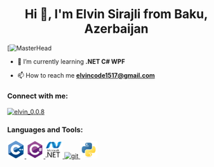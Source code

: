 
<h1 align="center">Hi 👋, I'm Elvin Sirajli from Baku, Azerbaijan</h1>

[![MasterHead](https://media.istockphoto.com/id/494343308/photo/c-background.jpg?s=2048x2048&w=is&k=20&c=3Qap5cHKu6YLq3hY2qFikIK8i7BhEuWS0V5Q5hnuDUM=)

- 🌱 I’m currently learning **.NET C# WPF**

- 📫 How to reach me **elvincode1517@gmail.com**

<h3 align="left">Connect with me:</h3>
<p align="left">
<a href="https://instagram.com/elvin_0.0.8" target="blank"><img align="center" src="https://raw.githubusercontent.com/rahuldkjain/github-profile-readme-generator/master/src/images/icons/Social/instagram.svg" alt="elvin_0.0.8" height="40" width="50" /></a>
</p>

<h3 align="left">Languages and Tools:</h3>
<p align="left"> <a href="https://www.w3schools.com/cpp/" target="_blank" rel="noreferrer"> <img src="https://raw.githubusercontent.com/devicons/devicon/master/icons/cplusplus/cplusplus-original.svg" alt="cplusplus" width="40" height="40"/> </a> <a href="https://www.w3schools.com/cs/" target="_blank" rel="noreferrer"> <img src="https://raw.githubusercontent.com/devicons/devicon/master/icons/csharp/csharp-original.svg" alt="csharp" width="40" height="40"/> </a> <a href="https://dotnet.microsoft.com/" target="_blank" rel="noreferrer"> <img src="https://raw.githubusercontent.com/devicons/devicon/master/icons/dot-net/dot-net-original-wordmark.svg" alt="dotnet" width="40" height="40"/> </a> <a href="https://git-scm.com/" target="_blank" rel="noreferrer"> <img src="https://www.vectorlogo.zone/logos/git-scm/git-scm-icon.svg" alt="git" width="40" height="40"/> </a> <a href="https://www.python.org" target="_blank" rel="noreferrer"> <img src="https://raw.githubusercontent.com/devicons/devicon/master/icons/python/python-original.svg" alt="python" width="40" height="40"/> </a> </p>

